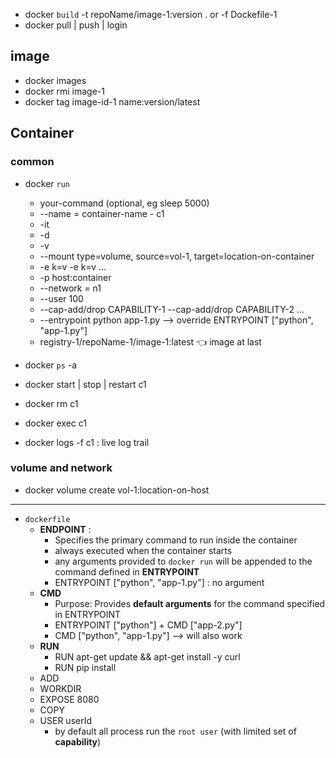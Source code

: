 - docker `build` -t repoName/image-1:version . or -f Dockefile-1
- docker pull | push | login

## image
- docker images  
- docker rmi image-1
- docker tag image-id-1 name:version/latest

## Container
### common
- docker `run` 
  - your-command  (optional, eg sleep 5000) 
  - --name = container-name - c1
  - -it 
  - -d 
  - -v 
  - --mount type=volume, source=vol-1, target=location-on-container
  - -e k=v -e k=v ... 
  - -p host:container 
  - --network = n1 
  - --user 100 
  - --cap-add/drop CAPABILITY-1  --cap-add/drop CAPABILITY-2 ...
  - --entrypoint python app-1.py --> override ENTRYPOINT ["python", "app-1.py"]
  - registry-1/repoName-1/image-1:latest   :point_left: image at last
  
- docker `ps` -a
- docker start | stop | restart c1
- docker rm c1
- docker exec c1 <command>
- docker logs -f c1 : live log trail

### volume and network
- docker volume create vol-1:location-on-host

---
- `dockerfile`
  - **ENDPOINT** : 
    - Specifies the primary command to run inside the container
    - always executed when the container starts
    - any arguments provided to `docker run` will be appended to the command defined in **ENTRYPOINT**
    - ENTRYPOINT ["python", "app-1.py"] : no argument
  - **CMD** 
    - Purpose: Provides **default arguments** for the command specified in ENTRYPOINT
    - ENTRYPOINT ["python"] + CMD ["app-2.py"]
    - CMD ["python", "app-1.py"] --> will also work
  - **RUN**
    - RUN apt-get update && apt-get install -y curl
    - RUN pip install
  - ADD
  - WORKDIR
  - EXPOSE 8080
  - COPY
  - USER userId  
    - by default all process run the `root user` (with limited set of **capability**)
